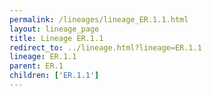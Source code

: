 ```yaml
---
permalink: /lineages/lineage_ER.1.1.html
layout: lineage_page
title: Lineage ER.1.1
redirect_to: ../lineage.html?lineage=ER.1.1
lineage: ER.1.1
parent: ER.1
children: ['ER.1.1']
---
```

